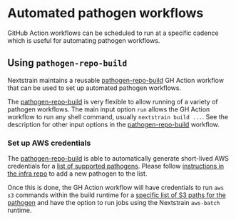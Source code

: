 # Automated pathogen workflows

GitHub Action workflows can be scheduled to run at a specific cadence which is
useful for automating pathogen workflows.

## Using `pathogen-repo-build`

Nextstrain maintains a reusable [pathogen-repo-build][] GH Action workflow that
can be used to set up automated pathogen workflows.

The [pathogen-repo-build][] is very flexible to allow running of a variety of
pathogen workflows. The main input option `run` allows the GH Action workflow
to run any shell command, usually `nextstrain build ...`. See the description
for other input options in the [pathogen-repo-build][] workflow.

### Set up AWS credentials

The [pathogen-repo-build][] is able to automatically generate short-lived AWS
credentials for a [list of supported pathogens][]. Please follow
[instructions in the infra repo][] to add a new pathogen to the list.

Once this is done, the GH Action workflow will have credentials to run `aws s3`
commands within the build runtime for a [specific list of S3 paths for the pathogen][]
and have the option to run jobs using the Nextstrain `aws-batch` runtime.


[instructions in the infra repo]: https://github.com/nextstrain/infra?tab=readme-ov-file#how-to-add-a-new-pathogen-repository-for-use-with-pathogen-repo-build
[list of supported pathogens]: https://github.com/nextstrain/infra/blob/main/env/production/locals.tf
[pathogen-repo-build]: https://github.com/nextstrain/.github/blob/HEAD/.github/workflows/pathogen-repo-build.yaml
[specific list of S3 paths for the pathogen]: https://github.com/nextstrain/infra/blob/main/env/production/aws-iam-policy-NextstrainPathogen%40.tf

